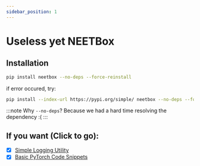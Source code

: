 ```yaml
---
sidebar_position: 1
---
```


# Useless yet NEETBox

## Installation

```bash
pip install neetbox --no-deps --force-reinstall
```
if error occured, try:
```bash
pip install --index-url https://pypi.org/simple/ neetbox --no-deps --force-reinstall
```

:::note
Why `--no-deps`? Because we had a hard time resolving the dependency :(
:::

## If you want (Click to go):

- [x] [Simple Logging Utility](./logging/)
- [x] [Basic PyTorch Code Snippets](./torch-snippets/)